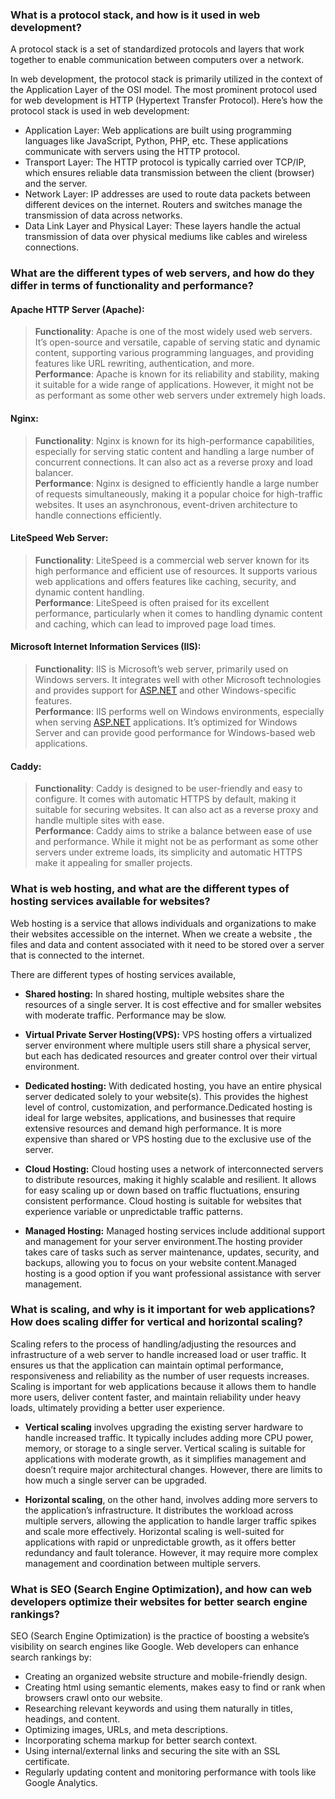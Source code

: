 <h3 class="code-line" data-line-start=0 data-line-end=1 ><a id="What_is_a_protocol_stack_and_how_is_it_used_in_web_development_0"></a>What is a protocol stack, and how is it used in web development?</h3>
<p class="has-line-data" data-line-start="1" data-line-end="2">A protocol stack is a set of standardized protocols and layers that work together to enable communication between computers over a network.</p>
<p class="has-line-data" data-line-start="3" data-line-end="4">In web development, the protocol stack is primarily utilized in the context of the Application Layer of the OSI model. The most prominent protocol used for web development is HTTP (Hypertext Transfer Protocol). Here’s how the protocol stack is used in web development:</p>
<ul>
<li class="has-line-data" data-line-start="4" data-line-end="5">Application Layer: Web applications are built using programming languages like JavaScript, Python, PHP, etc. These applications communicate with servers using the HTTP protocol.</li>
<li class="has-line-data" data-line-start="5" data-line-end="6">Transport Layer: The HTTP protocol is typically carried over TCP/IP, which ensures reliable data transmission between the client (browser) and the server.</li>
<li class="has-line-data" data-line-start="6" data-line-end="7">Network Layer: IP addresses are used to route data packets between different devices on the internet. Routers and switches manage the transmission of data across networks.</li>
<li class="has-line-data" data-line-start="7" data-line-end="9">Data Link Layer and Physical Layer: These layers handle the actual transmission of data over physical mediums like cables and wireless connections.</li>
</ul>
<h3 class="code-line" data-line-start=9 data-line-end=10 ><a id="What_are_the_different_types_of_web_servers_and_how_do_they_differ_in_terms_of_functionality_and_performance_9"></a>What are the different types of web servers, and how do they differ in terms of functionality and performance?</h3>
<h4 class="code-line" data-line-start=12 data-line-end=13 ><a id="Apache_HTTP_Server_Apache_12"></a>Apache HTTP Server (Apache):</h4>
<blockquote>
<p class="has-line-data" data-line-start="13" data-line-end="15"><strong>Functionality</strong>: Apache is one of the most widely used web servers. It’s open-source and versatile, capable of serving static and dynamic content, supporting various programming languages, and providing features like URL rewriting, authentication, and more.<br>
<strong>Performance</strong>: Apache is known for its reliability and stability, making it suitable for a wide range of applications. However, it might not be as performant as some other web servers under extremely high loads.</p>
</blockquote>
<h4 class="code-line" data-line-start=16 data-line-end=17 ><a id="Nginx_16"></a>Nginx:</h4>
<blockquote>
<p class="has-line-data" data-line-start="17" data-line-end="19"><strong>Functionality</strong>: Nginx is known for its high-performance capabilities, especially for serving static content and handling a large number of concurrent connections. It can also act as a reverse proxy and load balancer.<br>
<strong>Performance</strong>: Nginx is designed to efficiently handle a large number of requests simultaneously, making it a popular choice for high-traffic websites. It uses an asynchronous, event-driven architecture to handle connections efficiently.</p>
</blockquote>
<h4 class="code-line" data-line-start=20 data-line-end=21 ><a id="LiteSpeed_Web_Server_20"></a>LiteSpeed Web Server:</h4>
<blockquote>
<p class="has-line-data" data-line-start="21" data-line-end="23"><strong>Functionality</strong>: LiteSpeed is a commercial web server known for its high performance and efficient use of resources. It supports various web applications and offers features like caching, security, and dynamic content handling.<br>
<strong>Performance</strong>: LiteSpeed is often praised for its excellent performance, particularly when it comes to handling dynamic content and caching, which can lead to improved page load times.</p>
</blockquote>
<h4 class="code-line" data-line-start=24 data-line-end=25 ><a id="Microsoft_Internet_Information_Services_IIS_24"></a>Microsoft Internet Information Services (IIS):</h4>
<blockquote>
<p class="has-line-data" data-line-start="25" data-line-end="27"><strong>Functionality</strong>: IIS is Microsoft’s web server, primarily used on Windows servers. It integrates well with other Microsoft technologies and provides support for <a href="http://ASP.NET">ASP.NET</a> and other Windows-specific features.<br>
<strong>Performance</strong>: IIS performs well on Windows environments, especially when serving <a href="http://ASP.NET">ASP.NET</a> applications. It’s optimized for Windows Server and can provide good performance for Windows-based web applications.</p>
</blockquote>
<h4 class="code-line" data-line-start=28 data-line-end=29 ><a id="Caddy_28"></a>Caddy:</h4>
<blockquote>
<p class="has-line-data" data-line-start="29" data-line-end="31"><strong>Functionality</strong>: Caddy is designed to be user-friendly and easy to configure. It comes with automatic HTTPS by default, making it suitable for securing websites. It can also act as a reverse proxy and handle multiple sites with ease.<br>
<strong>Performance</strong>: Caddy aims to strike a balance between ease of use and performance. While it might not be as performant as some other servers under extreme loads, its simplicity and automatic HTTPS make it appealing for smaller projects.</p>
</blockquote>
<h3 class="code-line" data-line-start=32 data-line-end=33 ><a id="What_is_web_hosting_and_what_are_the_different_types_of_hosting_services_available_for_websites_32"></a>What is web hosting, and what are the different types of hosting services available for websites?</h3>
<p class="has-line-data" data-line-start="34" data-line-end="35">Web hosting is a service that allows individuals and organizations to make their websites accessible on the internet. When we create a website , the files and data and content associated with it need to be stored over a server that is connected to the internet.</p>
<p class="has-line-data" data-line-start="36" data-line-end="37">There are different types of hosting services available,</p>
<ul>
<li class="has-line-data" data-line-start="37" data-line-end="39">
<p class="has-line-data" data-line-start="37" data-line-end="38"><strong>Shared hosting:</strong> In shared hosting, multiple websites share the resources of a single server. It is cost effective and for smaller websites with moderate traffic. Performance may be slow.</p>
</li>
<li class="has-line-data" data-line-start="39" data-line-end="41">
<p class="has-line-data" data-line-start="39" data-line-end="40"><strong>Virtual Private Server Hosting(VPS):</strong> VPS hosting offers a virtualized server environment where multiple users still share a physical server, but each has dedicated resources and greater control over their virtual environment.</p>
</li>
<li class="has-line-data" data-line-start="41" data-line-end="43">
<p class="has-line-data" data-line-start="41" data-line-end="42"><strong>Dedicated hosting:</strong> With dedicated hosting, you have an entire physical server dedicated solely to your website(s). This provides the highest level of control, customization, and performance.Dedicated hosting is ideal for large websites, applications, and businesses that require extensive resources and demand high performance. It is more expensive than shared or VPS hosting due to the exclusive use of the server.</p>
</li>
<li class="has-line-data" data-line-start="43" data-line-end="45">
<p class="has-line-data" data-line-start="43" data-line-end="44"><strong>Cloud Hosting:</strong> Cloud hosting uses a network of interconnected servers to distribute resources, making it highly scalable and resilient. It allows for easy scaling up or down based on traffic fluctuations, ensuring consistent performance. Cloud hosting is suitable for websites that experience variable or unpredictable traffic patterns.</p>
</li>
<li class="has-line-data" data-line-start="45" data-line-end="47">
<p class="has-line-data" data-line-start="45" data-line-end="46"><strong>Managed Hosting:</strong> Managed hosting services include additional support and management for your server environment.The hosting provider takes care of tasks such as server maintenance, updates, security, and backups, allowing you to focus on your website content.Managed hosting is a good option if you want professional assistance with server management.</p>
</li>
</ul>
<h3 class="code-line" data-line-start=47 data-line-end=48 ><a id="What_is_scaling_and_why_is_it_important_for_web_applications_How_does_scaling_differ_for_vertical_and_horizontal_scaling_47"></a>What is scaling, and why is it important for web applications? How does scaling differ for vertical and horizontal scaling?</h3>
<p class="has-line-data" data-line-start="49" data-line-end="50">Scaling refers to the process of handling/adjusting the resources and infrastructure of a web server to handle increased load or user traffic. It ensures us that the application can maintain optimal performance, responsiveness and reliability as the number of user requests increases. Scaling is important for web applications because it allows them to handle more users, deliver content faster, and maintain reliability under heavy loads, ultimately providing a better user experience.</p>
<ul>
<li class="has-line-data" data-line-start="50" data-line-end="52">
<p class="has-line-data" data-line-start="50" data-line-end="51"><strong>Vertical scaling</strong> involves upgrading the existing server hardware to handle increased traffic. It typically includes adding more CPU power, memory, or storage to a single server. Vertical scaling is suitable for applications with moderate growth, as it simplifies management and doesn’t require major architectural changes. However, there are limits to how much a single server can be upgraded.</p>
</li>
<li class="has-line-data" data-line-start="52" data-line-end="53">
<p class="has-line-data" data-line-start="52" data-line-end="53"><strong>Horizontal scaling</strong>, on the other hand, involves adding more servers to the application’s infrastructure. It distributes the workload across multiple servers, allowing the application to handle larger traffic spikes and scale more effectively. Horizontal scaling is well-suited for applications with rapid or unpredictable growth, as it offers better redundancy and fault tolerance. However, it may require more complex management and coordination between multiple servers.</p>
</li>
</ul>
<h3 class="code-line" data-line-start=53 data-line-end=54 ><a id="What_is_SEO_Search_Engine_Optimization_and_how_can_web_developers_optimize_their_websites_for_better_search_engine_rankings_53"></a>What is SEO (Search Engine Optimization), and how can web developers optimize their websites for better search engine rankings?</h3>
<p class="has-line-data" data-line-start="55" data-line-end="56">SEO (Search Engine Optimization) is the practice of boosting a website’s visibility on search engines like Google. Web developers can enhance search rankings by:</p>
<ul>
<li class="has-line-data" data-line-start="56" data-line-end="57">Creating an organized website structure and mobile-friendly design.</li>
<li class="has-line-data" data-line-start="57" data-line-end="58">Creating html using semantic elements, makes easy to find or rank when browsers crawl onto our website.</li>
<li class="has-line-data" data-line-start="58" data-line-end="59">Researching relevant keywords and using them naturally in titles, headings, and content.</li>
<li class="has-line-data" data-line-start="59" data-line-end="60">Optimizing images, URLs, and meta descriptions.</li>
<li class="has-line-data" data-line-start="60" data-line-end="61">Incorporating schema markup for better search context.</li>
<li class="has-line-data" data-line-start="61" data-line-end="62">Using internal/external links and securing the site with an SSL certificate.</li>
<li class="has-line-data" data-line-start="62" data-line-end="64">Regularly updating content and monitoring performance with tools like Google Analytics.</li>
</ul>